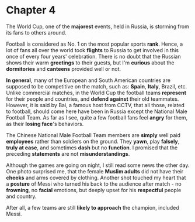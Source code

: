 # Chapter 4
The World Cup, one of the **majorest** events, held in Russia, is storming from its fans to others around.

Football is considered as No. 1 on the most popular sports **rank**. Hence, a lot of fans all over the world took **flights** to Russia to get involved in this once of every four years' celebration. There is no doubt that the Russian shows their warm **greetings** to their guests, but I'm **curious** about the **dormitories** and **canteens** provided well or not.

**In general**, many of the European and South American countries are supposed to be competitive on the match, such as: **Spain**, **Italy**, Brazil, etc. Unlike commercial matches, in the World Cup the football teams **represent** for their people and countries, and **defend against** their old teammates. However, it is said by Bai, a famous host from CCTV, that all those, related to football, should come here have been in Russia except the National Male Football Team. As far as I see, quite a few football fans feel **angry** for them, as their **losing face**'s behaviors.

The Chinese National Male Football Team members are **simply** well paid **employees** rather than soldiers on the ground. They **yawn**, play **falsely**, **truly at ease**, and sometimes **dash** but no **function**. I promised that the preceding **statements** are not **misunderstandings**.

Although the games are going on night, I still read some news the other day. One photo surprised me, that the female **Muslim adults** did not have their **cheeks** and arms covered by clothing. Another shot touched my heart that a **posture** of Messi who turned his back to the audience after match - no **frowning**, no **facial** emotions, but deeply upset for his **respectful** people and country.

After all, a few teams are still **likely to approach** the champion, included Messi.